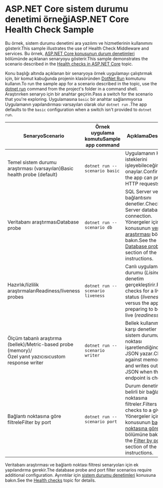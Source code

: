 # <a name="aspnet-core-health-check-sample"></a><span data-ttu-id="f891b-101">ASP.NET Core sistem durumu denetimi örneği</span><span class="sxs-lookup"><span data-stu-id="f891b-101">ASP.NET Core Health Check Sample</span></span>

<span data-ttu-id="f891b-102">Bu örnek, sistem durumu denetimi ara yazılımı ve hizmetlerinin kullanımını gösterir.</span><span class="sxs-lookup"><span data-stu-id="f891b-102">This sample illustrates the use of Health Check Middleware and services.</span></span> <span data-ttu-id="f891b-103">Bu örnek, [ASP.NET Core konusunun durum denetimleri](https://docs.microsoft.com/aspnet/core/host-and-deploy/health-checks) bölümünde açıklanan senaryoyu gösterir.</span><span class="sxs-lookup"><span data-stu-id="f891b-103">This sample demonstrates the scenario described in the [Health checks in ASP.NET Core](https://docs.microsoft.com/aspnet/core/host-and-deploy/health-checks) topic.</span></span>

<span data-ttu-id="f891b-104">Konu başlığı altında açıklanan bir senaryoya örnek uygulamayı çalıştırmak için, bir komut kabuğunda projenin klasöründen [DotNet Run](https://docs.microsoft.com/dotnet/core/tools/dotnet-run) komutunu kullanın.</span><span class="sxs-lookup"><span data-stu-id="f891b-104">To run the sample app for a scenario described in the topic, use the [dotnet run](https://docs.microsoft.com/dotnet/core/tools/dotnet-run) command from the project's folder in a command shell.</span></span> <span data-ttu-id="f891b-105">Araştırırken senaryo için bir anahtar geçirin.</span><span class="sxs-lookup"><span data-stu-id="f891b-105">Pass a switch for the scenario that you're exploring.</span></span> <span data-ttu-id="f891b-106">Uygulamasına `basic` bir anahtar sağlanmıyorsa Uygulamanın yapılandırması varsayılan olarak olur `dotnet run` .</span><span class="sxs-lookup"><span data-stu-id="f891b-106">The app defaults to the `basic` configuration when a switch isn't provided to `dotnet run`.</span></span>

| <span data-ttu-id="f891b-107">Senaryo</span><span class="sxs-lookup"><span data-stu-id="f891b-107">Scenario</span></span>                                               | <span data-ttu-id="f891b-108">Örnek uygulama komutu</span><span class="sxs-lookup"><span data-stu-id="f891b-108">Sample app command</span></span>               | <span data-ttu-id="f891b-109">Açıklama</span><span class="sxs-lookup"><span data-stu-id="f891b-109">Description</span></span> |
| ------------------------------------------------------ | -------------------------------- | ----------- |
| <span data-ttu-id="f891b-110">Temel sistem durumu araştırması (varsayılan)</span><span class="sxs-lookup"><span data-stu-id="f891b-110">Basic health probe (default)</span></span>                           | `dotnet run --scenario basic`    | <span data-ttu-id="f891b-111">Uygulamanın HTTP isteklerini işleyebileceğinizi onaylar.</span><span class="sxs-lookup"><span data-stu-id="f891b-111">Confirms that the app can process HTTP requests.</span></span> |
| <span data-ttu-id="f891b-112">Veritabanı araştırması</span><span class="sxs-lookup"><span data-stu-id="f891b-112">Database probe</span></span>                                         | `dotnet run --scenario db`       | <span data-ttu-id="f891b-113">SQL Server veritabanı bağlantısını denetler.</span><span class="sxs-lookup"><span data-stu-id="f891b-113">Checks a SQL Server database connection.</span></span> <span data-ttu-id="f891b-114">Yönergeler için konusunun [veritabanı araştırması](https://docs.microsoft.com/aspnet/core/host-and-deploy/health-checks#database-probe) bölümüne bakın.</span><span class="sxs-lookup"><span data-stu-id="f891b-114">See the [Database probe](https://docs.microsoft.com/aspnet/core/host-and-deploy/health-checks#database-probe) section of the topic for instructions.</span></span> |
| <span data-ttu-id="f891b-115">Hazırlık/lizlilik araştırmaları</span><span class="sxs-lookup"><span data-stu-id="f891b-115">Readiness/liveness probes</span></span>                              | `dotnet run --scenario liveness` | <span data-ttu-id="f891b-116">Canlı uygulama durumu (*Lisine\*\*) için* denetim gerçekleştirir.</span><span class="sxs-lookup"><span data-stu-id="f891b-116">Performs checks for a live app status (*liveness*) versus the app preparing to become live (*readiness*).</span></span> |
| <span data-ttu-id="f891b-117">Ölçüm tabanlı araştırma (bellek)/</span><span class="sxs-lookup"><span data-stu-id="f891b-117">Metric-based probe (memory)/</span></span><br><span data-ttu-id="f891b-118">Özel yanıt yazıcısı</span><span class="sxs-lookup"><span data-stu-id="f891b-118">custom response writer</span></span> | `dotnet run --scenario writer`   | <span data-ttu-id="f891b-119">Bellek kullanımına karşı denetler ve sistem durumu uç noktası işaretlendiğinde özel JSON yazar.</span><span class="sxs-lookup"><span data-stu-id="f891b-119">Checks against memory use and writes out custom JSON when the health endpoint is checked.</span></span> |
| <span data-ttu-id="f891b-120">Bağlantı noktasına göre filtrele</span><span class="sxs-lookup"><span data-stu-id="f891b-120">Filter by port</span></span>                                         | `dotnet run --scenario port`     | <span data-ttu-id="f891b-121">Durum denetimlerini belirli bir bağlantı noktasına filtreler.</span><span class="sxs-lookup"><span data-stu-id="f891b-121">Filters health checks to a given port.</span></span> <span data-ttu-id="f891b-122">Yönergeler için konusunun [bağlantı noktasına göre filtrele](https://docs.microsoft.com/aspnet/core/host-and-deploy/health-checks#filter-by-port) bölümüne bakın.</span><span class="sxs-lookup"><span data-stu-id="f891b-122">See the [Filter by port](https://docs.microsoft.com/aspnet/core/host-and-deploy/health-checks#filter-by-port) section of the topic for instructions.</span></span> |

<span data-ttu-id="f891b-123">Veritabanı araştırması ve bağlantı noktası filtresi senaryoları için ek yapılandırma gerekir.</span><span class="sxs-lookup"><span data-stu-id="f891b-123">The database probe and port filter scenarios require additional configuration.</span></span> <span data-ttu-id="f891b-124">Ayrıntılar için [sistem durumu denetimleri](https://docs.microsoft.com/aspnet/core/host-and-deploy/health-checks) konusuna bakın.</span><span class="sxs-lookup"><span data-stu-id="f891b-124">See the [Health checks](https://docs.microsoft.com/aspnet/core/host-and-deploy/health-checks) topic for details.</span></span>
